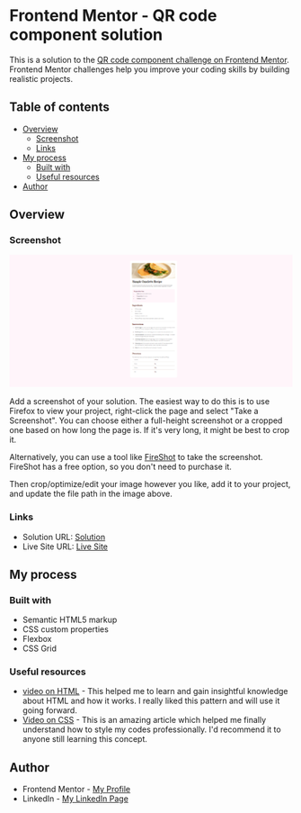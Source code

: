 # Frontend Mentor - QR code component solution

This is a solution to the [QR code component challenge on Frontend Mentor](https://www.frontendmentor.io/challenges/qr-code-component-iux_sIO_H). Frontend Mentor challenges help you improve your coding skills by building realistic projects. 

## Table of contents

- [Overview](#overview)
  - [Screenshot](#screenshot)
  - [Links](#links)
- [My process](#my-process)
  - [Built with](#built-with)
  - [Useful resources](#useful-resources)
- [Author](#author)


## Overview

### Screenshot

![](Recipe-preview.png)

Add a screenshot of your solution. The easiest way to do this is to use Firefox to view your project, right-click the page and select "Take a Screenshot". You can choose either a full-height screenshot or a cropped one based on how long the page is. If it's very long, it might be best to crop it.

Alternatively, you can use a tool like [FireShot](https://getfireshot.com/) to take the screenshot. FireShot has a free option, so you don't need to purchase it. 

Then crop/optimize/edit your image however you like, add it to your project, and update the file path in the image above.


### Links

- Solution URL: [Solution](https://github.com/Solataiwo-15/Recipe-page)
- Live Site URL: [Live Site](https://social-links-profile-ten-flame.vercel.app/)

## My process

### Built with

- Semantic HTML5 markup
- CSS custom properties
- Flexbox
- CSS Grid


### Useful resources

- [video on HTML](https://youtu.be/916GWv2Qs08?si=JsBMLzR6ECvkX2ic) - This helped me to learn and gain insightful knowledge about HTML and how it works. I really liked this pattern and will use it going forward.
- [Video on CSS](https://youtu.be/OXGznpKZ_sA?si=6fIG2ENTPmG7glFl) - This is an amazing article which helped me finally understand how to style my  codes professionally. I'd recommend it to anyone still learning this concept.


## Author

- Frontend Mentor - [My Profile](https://www.frontendmentor.io/profile/Solataiwo-15)
- LinkedIn - [My LinkedIn Page](https://www.linkedin.com/in/ahmad-taiwo/)



